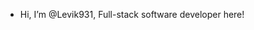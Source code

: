 - Hi, I’m @Levik931, Full-stack software developer here!


<!---
Levik931/Levik931 is a ✨ special ✨ repository because its `README.md` (this file) appears on your GitHub profile.
You can click the Preview link to take a look at your changes.
--->
